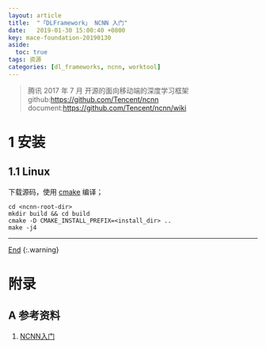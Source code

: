 ```yaml
---
layout: article
title:  "「DLFramework」 NCNN 入门"
date:   2019-01-30 15:00:40 +0800
key: mace-foundation-20190130
aside:
  toc: true
tags: 资源
categories: [dl_frameworks, ncnn, worktool]
---
```

<span id='head'></span>  
>腾讯 2017 年 7 月     开源的面向移动端的深度学习框架    
github:<https://github.com/Tencent/ncnn>  
document:<https://github.com/Tencent/ncnn/wiki>  

<!--more-->   

# 1 安装
## 1.1 Linux
下载源码，使用 [cmake]() 编译；    
```shell
cd <ncnn-root-dir>
mkdir build && cd build
cmake -D CMAKE_INSTALL_PREFIX=<install_dir> ..
make -j4
```

-------------------  
[End](#head)
{:.warning}  
# 附录
## A 参考资料
1. [NCNN入门](https://xywang93.github.io/2018/05/04/DeepLearning/%E5%B5%8C%E5%85%A5%E5%BC%8FAI/%E7%8E%A9%E8%BD%ACncnn/00-ncnn%E5%85%A5%E9%97%A8/)      
